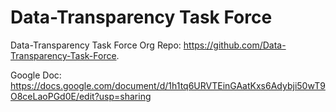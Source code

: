# Data-Transparency Task Force

Data-Transparency Task Force Org Repo: https://github.com/Data-Transparency-Task-Force.

Google Doc: https://docs.google.com/document/d/1h1tq6URVTEinGAatKxs6Adybji50wT9O8ceLaoPGd0E/edit?usp=sharing
